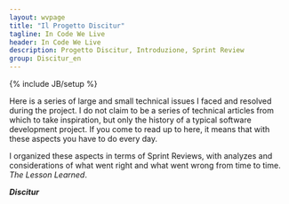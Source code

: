 ```yaml
---
layout: wvpage
title: "Il Progetto Discitur"
tagline: In Code We Live
header: In Code We Live
description: Progetto Discitur, Introduzione, Sprint Review
group: Discitur_en
---
```

{% include JB/setup %}

Here is a series of large and small technical issues I faced 
and resolved during the project. I do not claim to be a series of technical articles 
from which to take inspiration, but only the history of a typical software development project. 
If you come to read up to here, it means that with these aspects you have to 
do every day. 



I organized these aspects in terms of Sprint Reviews, with analyzes and considerations of what went right and what went wrong 
from time to time. _The Lesson Learned_.

**_Discitur_**